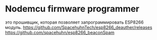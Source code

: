 # Nodemcu firmware programmer 
 это прошивщик, которая позволяет запрограммировать ESP8266 модуль.
https://github.com/SpacehuhnTech/esp8266_deauther/releases
https://github.com/spacehuhn/esp8266_beaconSpam
